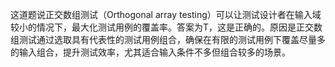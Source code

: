 这道题说正交数组测试（Orthogonal array testing）可以让测试设计者在输入域较小的情况下，最大化测试用例的覆盖率。答案为T，这是正确的。原因是正交数组测试通过选取具有代表性的测试用例组合，确保在有限的测试用例下覆盖尽量多的输入组合，提升测试效率，尤其适合输入条件不多但组合较多的场景。